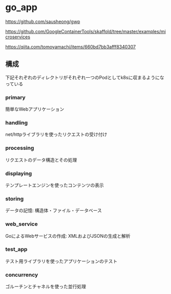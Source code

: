 # go_app

https://github.com/sausheong/gwp

https://github.com/GoogleContainerTools/skaffold/tree/master/examples/microservices

https://qiita.com/tomoyamachi/items/660bd7bb3afff8340307

## 構成

下記それぞれのディレクトリがそれぞれ一つのPodとしてk8sに収まるようになっている

### primary

簡単なWebアプリケーション

### handling

net/httpライブラリを使ったリクエストの受け付け

### processing

リクエストのデータ構造とその処理

### displaying

テンプレートエンジンを使ったコンテンツの表示

### storing

データの記憶: 構造体・ファイル・データベース

### web_service

GoによるWebサービスの作成: XMLおよびJSONの生成と解析

### test_app

テスト用ライブラリを使ったアプリケーションのテスト

### concurrency

ゴルーチンとチャネルを使った並行処理
